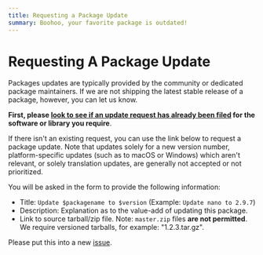 ```yaml
---
title: Requesting a Package Update
summary: Boohoo, your favorite package is outdated!
---
```


# Requesting A Package Update

Packages updates are typically provided by the community or dedicated package maintainers. If we are not shipping the latest stable release of a package, however, you can let us know.

**First, please [look to see if an update request has already been filed](https://github.com/getsolus/packages/issues?q=sort%3Aupdated-desc+is%3Aopen+label%3A%22Package%3A+Update+Request%22) for the software or library you require**.

If there isn't an existing request, you can use the link below to request a package update. Note that updates solely for a new version number, platform-specific updates (such as to macOS or Windows) which aren't relevant, or solely translation updates, are generally not accepted or not prioritized.

You will be asked in the form to provide the following information:

- Title: `Update $packagename to $version` (Example: `Update nano to 2.9.7`)
- Description: Explanation as to the value-add of updating this package.
- Link to source tarball/zip file. Note: `master.zip` files **are not permitted**. We require versioned tarballs, for example: "1.2.3.tar.gz".

Please put this into a new [issue](https://github.com/getsolus/packages/issues/new?assignees=&labels=Package%3A+Update+Request&projects=&template=request-package-update.yml).

